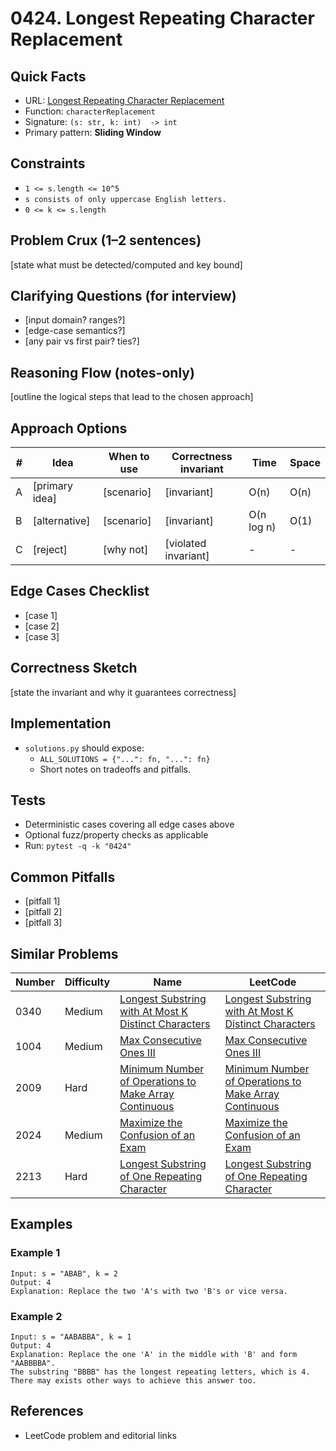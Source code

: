# 0424. Longest Repeating Character Replacement

## Quick Facts

- URL: [Longest Repeating Character Replacement](https://leetcode.com/problems/longest-repeating-character-replacement/)
- Function: `characterReplacement`
- Signature: `(s: str, k: int)  -> int`
- Primary pattern: **Sliding Window**

## Constraints

- `1 <= s.length <= 10^5`
- `s consists of only uppercase English letters.`
- `0 <= k <= s.length`

## Problem Crux (1–2 sentences)

[state what must be detected/computed and key bound]

## Clarifying Questions (for interview)

- [input domain? ranges?]
- [edge-case semantics?]
- [any pair vs first pair? ties?]

## Reasoning Flow (notes-only)

[outline the logical steps that lead to the chosen approach]

## Approach Options

| # | Idea | When to use | Correctness invariant | Time | Space |
|---|------|-------------|-----------------------|------|-------|
| A | [primary idea] | [scenario] | [invariant] | O(n) | O(n) |
| B | [alternative] | [scenario] | [invariant] | O(n log n) | O(1) |
| C | [reject] | [why not] | [violated invariant] | - | - |

## Edge Cases Checklist

- [case 1]
- [case 2]
- [case 3]

## Correctness Sketch

[state the invariant and why it guarantees correctness]

## Implementation

- `solutions.py` should expose:
  - `ALL_SOLUTIONS = {"...": fn, "...": fn}`
  - Short notes on tradeoffs and pitfalls.

## Tests

- Deterministic cases covering all edge cases above
- Optional fuzz/property checks as applicable
- Run: `pytest -q -k "0424"`

## Common Pitfalls

- [pitfall 1]
- [pitfall 2]
- [pitfall 3]

## Similar Problems

| Number | Difficulty | Name | LeetCode |
|---|---|---|---|
| 0340 | Medium | [Longest Substring with At Most K Distinct Characters](../0340-longest-substring-with-at-most-k-distinct-characters/readme.md) | [Longest Substring with At Most K Distinct Characters](https://leetcode.com/problems/longest-substring-with-at-most-k-distinct-characters/) |
| 1004 | Medium | [Max Consecutive Ones III](../1004-max-consecutive-ones-iii/readme.md) | [Max Consecutive Ones III](https://leetcode.com/problems/max-consecutive-ones-iii/) |
| 2009 | Hard | [Minimum Number of Operations to Make Array Continuous](../2009-minimum-number-of-operations-to-make-array-continuous/readme.md) | [Minimum Number of Operations to Make Array Continuous](https://leetcode.com/problems/minimum-number-of-operations-to-make-array-continuous/) |
| 2024 | Medium | [Maximize the Confusion of an Exam](../2024-maximize-the-confusion-of-an-exam/readme.md) | [Maximize the Confusion of an Exam](https://leetcode.com/problems/maximize-the-confusion-of-an-exam/) |
| 2213 | Hard | [Longest Substring of One Repeating Character](../2213-longest-substring-of-one-repeating-character/readme.md) | [Longest Substring of One Repeating Character](https://leetcode.com/problems/longest-substring-of-one-repeating-character/) |

## Examples

### Example 1

```text
Input: s = "ABAB", k = 2
Output: 4
Explanation: Replace the two 'A's with two 'B's or vice versa.
```

### Example 2

```text
Input: s = "AABABBA", k = 1
Output: 4
Explanation: Replace the one 'A' in the middle with 'B' and form "AABBBBA".
The substring "BBBB" has the longest repeating letters, which is 4.
There may exists other ways to achieve this answer too.
```

## References

- LeetCode problem and editorial links
